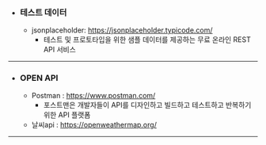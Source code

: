   - ### 테스트 데이터
    - jsonplaceholder:  https://jsonplaceholder.typicode.com/
      - 테스트 및 프로토타입을 위한 샘플 데이터를 제공하는 무료 온라인 REST API 서비스

<hr>

  - ### OPEN API
    - Postman : https://www.postman.com/
      - 포스트맨은 개발자들이 API를 디자인하고 빌드하고 테스트하고 반복하기 위한 API 플랫폼
    - 날씨api : https://openweathermap.org/ 
  

<hr>